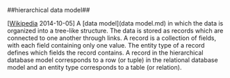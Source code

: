 ##hierarchical data model##

\[[Wikipedia](https://en.wikipedia.org/wiki/Hierarchical_database_model) 2014-10-05\] A [data model](data model.md) in which the data is organized into a tree-like structure. The data is stored as records which are connected to one another through links. A record is a collection of fields, with each field containing only one value. The entity type of a record defines which fields the record contains. A record in the hierarchical database model corresponds to a row (or tuple) in the relational database model and an entity type corresponds to a table (or relation).
